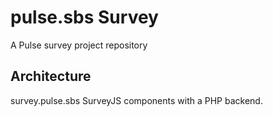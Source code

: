 # pulse.sbs Survey 

A Pulse survey project repository

## Architecture
survey.pulse.sbs SurveyJS components with a PHP backend.
